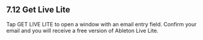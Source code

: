 ---
---

## 7.12 Get Live Lite

Tap GET LIVE LITE to open a window with an email entry field. Confirm your email and you will receive a free version of Ableton Live Lite. 
